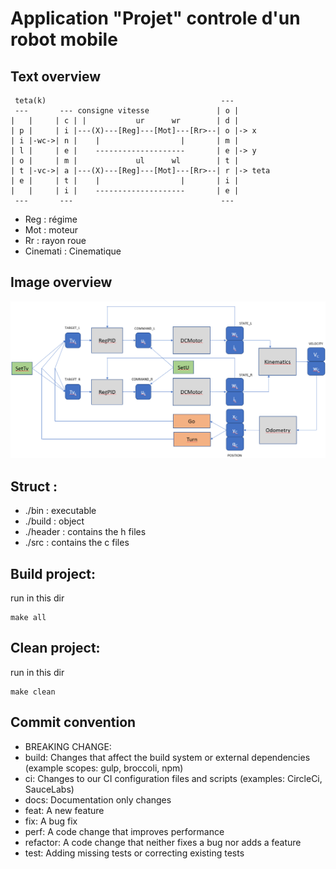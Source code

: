 # Application "Projet" controle d'un robot mobile 

## Text overview

```
 teta(k)                                       ---
 ---       --- consigne vitesse               | o |
|   |     | c | |           ur      wr        | d |
| p |     | i |---(X)---[Reg]---[Mot]---[Rr>--| o |-> x
| i |-wc->| n |    |                  |       | m |
| l |     | e |    --------------------       | e |-> y
| o |     | m |             ul      wl        | t |
| t |-vc->| a |---(X)---[Reg]---[Mot]---[Rr>--| r |-> teta
| e |     | t |    |                  |       | i |
|   |     | i |    --------------------       | e |
 ---       ---                                 ---
```

- Reg : régime
- Mot : moteur
- Rr : rayon roue
- Cinemati : Cinematique

## Image overview

![Project Image Overview](./doc/img/overview.png?raw=true "Project")

## Struct :
- ./bin : executable
- ./build : object
- ./header : contains the h files
- ./src : contains the c files

## Build project:

run in this dir

```
make all
```

## Clean project:

run in this dir

```
make clean
```

## Commit convention
- BREAKING CHANGE:
- build: Changes that affect the build system or external dependencies (example scopes: gulp, broccoli, npm)
- ci: Changes to our CI configuration files and scripts (examples: CircleCi, SauceLabs)
- docs: Documentation only changes
- feat: A new feature
- fix: A bug fix
- perf: A code change that improves performance
- refactor: A code change that neither fixes a bug nor adds a feature
- test: Adding missing tests or correcting existing tests
